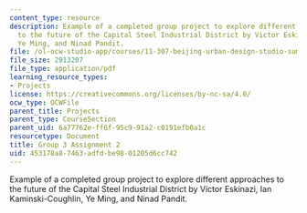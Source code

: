 ```yaml
---
content_type: resource
description: Example of a completed group project to explore different approaches
  to the future of the Capital Steel Industrial District by Victor Eskinazi, Ian Kaminski-Coughlin,
  Ye Ming, and Ninad Pandit.
file: /ol-ocw-studio-app/courses/11-307-beijing-urban-design-studio-summer-2008/453178a87463adfdbe9801205d6cc742_group3_assn2.pdf
file_size: 2913207
file_type: application/pdf
learning_resource_types:
- Projects
license: https://creativecommons.org/licenses/by-nc-sa/4.0/
ocw_type: OCWFile
parent_title: Projects
parent_type: CourseSection
parent_uid: 6a77762e-ff6f-95c9-91a2-c0191efb0a1c
resourcetype: Document
title: Group 3 Assignment 2
uid: 453178a8-7463-adfd-be98-01205d6cc742
---
```

Example of a completed group project to explore different approaches to the future of the Capital Steel Industrial District by Victor Eskinazi, Ian Kaminski-Coughlin, Ye Ming, and Ninad Pandit.